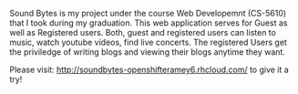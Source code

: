 Sound Bytes is my project under the course Web Developemnt (CS-5610) that I took during my graduation. 
This web application serves for Guest as well as Registered users. 
Both, guest and registered users can listen to music, watch youtube videos, find live concerts. 
The registered Users get the priviledge of writing blogs and viewing their blogs anytime they want. 

Please visit: http://soundbytes-openshifteramey6.rhcloud.com/ to give it a try!